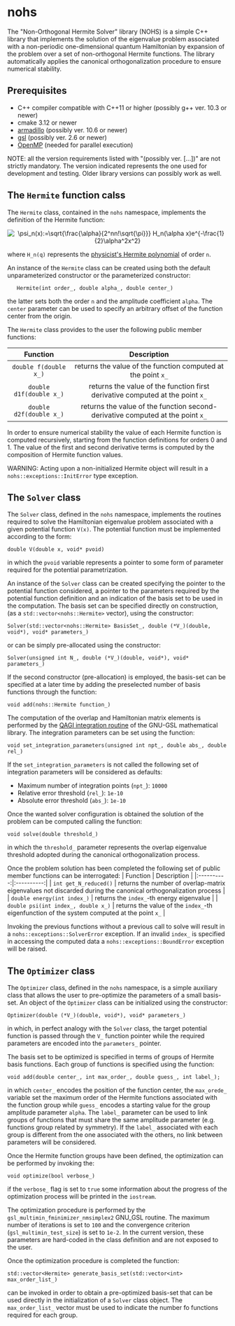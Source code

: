 # nohs
The "Non-Orthogonal Hermite Solver" library (NOHS) is a simple C++ library that implements the solution of the eigenvalue problem associated with a non-periodic one-dimensional quantum Hamiltonian by expansion of the problem over a set of non-orthogonal Hermite functions. The library automatically applies the canonical orthogonalization procedure to ensure numerical stability.

## Prerequisites
* C++ compiler compatible with C++11 or higher (possibly g++ ver. 10.3 or newer)
* cmake 3.12 or newer
* [armadillo](http://arma.sourceforge.net/) (possibly ver. 10.6 or newer)
* [gsl](https://www.gnu.org/software/gsl/) (possibly ver. 2.6 or newer)
* [OpenMP](https://www.openmp.org/) (needed for parallel execution)

NOTE: all the version requirements listed with "(possibly ver. [...])" are not strictly mandatory. The version indicated represents the one used for development and testing. Older library versions can possibly work as well.

## The `Hermite` function calss
The `Hermite` class, contained in the `nohs` namespace, implements the definition of the Hermite function:

<div align="center">
    <img src="https://latex.codecogs.com/svg.image?\psi_n(x):=\sqrt{\frac{\alpha}{2^nn!\sqrt{\pi}}}&space;H_n(\alpha&space;x)e^{-\frac{1}{2}\alpha^2x^2}" title="\psi_n(x):=\sqrt{\frac{\alpha}{2^nn!\sqrt{\pi}}} H_n(\alpha x)e^{-\frac{1}{2}\alpha^2x^2}" />
</div>

 where `H_n(q)` represents the [physicist's Hermite polynomial](https://en.wikipedia.org/wiki/Hermite_polynomials#Definition) of order `n`.

  An instance of the `Hermite` class can be created using both the default unparameterized constructor or the parameterized constructor:

 ```
    Hermite(int order_, double alpha_, double center_)
 ```
 
 the latter sets both the order `n` and the amplitude coefficient `alpha`. The `center` parameter can be used to specify an arbitrary offset of the function center from the origin.
 
 The `Hermite` class provides to the user the following public member functions:

| Function |      Description      |
|:----------:|:----------:|
| `double f(double x_)` |  returns the value of the function computed at the point `x_` |
| `double d1f(double x_)` |  returns the value of the function first derivative computed at the point `x_` |
| `double d2f(double x_)` |  returns the value of the function second-derivative computed at the point `x_` |

In order to ensure numerical stability the value of each Hermite function is computed recursively, starting from the function definitions for orders 0 and 1. The value of the first and second derivative terms is computed by the composition of Hermite function values.

WARNING: Acting upon a non-initialized Hermite object will result in a `nohs::exceptions::InitError` type exception.

## The `Solver` class
The `Solver` class, defined in the `nohs` namespace, implements the routines required to solve the Hamiltonian eigenvalue problem associated with a given potential function `V(x)`. The potential function  must be implemented according to the form:
```
double V(double x, void* pvoid)
```
in which the `pvoid` variable represents a pointer to some form of parameter required for the potential parametrization. 

An instance of the `Solver` class can be created specifying the pointer to the potential function considered, a pointer to the parameters required by the potential function definition and an indication of the basis set to be used in the computation. The basis set can be specified directly on construction, (as a `std::vector<nohs::Hermite>` vector), using the constructor:
```
Solver(std::vector<nohs::Hermite> BasisSet_, double (*V_)(double, void*), void* parameters_)        

```
or can be simply pre-allocated using the constructor:
```
Solver(unsigned int N_, double (*V_)(double, void*), void* parameters_)
```
If the second constructor (pre-allocation) is employed, the basis-set can be specified at a later time by adding the preselected number of basis functions through the function:
```
void add(nohs::Hermite function_)
```

The computation of the overlap and Hamiltonian matrix elements is performed by the [QAGI integration routine](https://www.gnu.org/software/gsl/doc/html/integration.html#qagi-adaptive-integration-on-infinite-intervals) of the GNU-GSL mathematical library. The integration parameters can be set using the function:
```
void set_integration_parameters(unsigned int npt_, double abs_, double rel_)
```
If the `set_integration_parameters` is not called the following set of integration parameters will be considered as defaults:
* Maximum number of integration points (`npt_`): `10000`
* Relative error threshold (`rel_`): `1e-10`
* Absolute error threshold (`abs_`): `1e-10`

Once the wanted solver configuration is obtained the solution of the problem can be computed calling the function:
```
void solve(double threshold_)
``` 
in which the `threshold_` parameter represents the overlap eigenvalue threshold adopted during the canonical orthogonalization process.

Once the problem solution has been completed the following set of public member functions can be interrogated:
| Function |      Description      |
|:----------:|:----------:|
| `int get_N_reduced()` |  returns the number of overlap-matrix eigenvalues not discarded during the canonical orthogonalization process |
| `double energy(int index_)` |  returns the `index_`-th energy eigenvalue |
| `double psi(int index_, double x_)` |  returns the value of the `index_`-th eigenfunction of the system computed at the point `x_` |

Invoking the previous functions without a previous call to solve will result in a `nohs::exceptions::SolverError` exception. If an invalid `index_` is specified in accessing the computed data a `nohs::exceptions::BoundError` exception will be raised.

## The `Optimizer` class
The `Optimizer` class, defined in the `nohs` namespace, is a simple auxiliary class that allows the user to pre-optimize the parameters of a small basis-set. An object of the `Optimizer` class can be initialized using the constructor:
```
Optimizer(double (*V_)(double, void*), void* parameters_)
```
in which, in perfect analogy with the `Solver` class, the target potential function is passed through the `V_` function pointer while the required parameters are encoded into the `parameters_` pointer.

The basis set to be optimized is specified in terms of groups of Hermite basis functions. Each group of functions is specified using the function:
```
void add(double center_, int max_order_, double guess_, int label_);
```
in which `center_` encodes the position of the function center, the `max_orede_` variable set the maximum order of the Hermite functions associated with the function group while `guess_` encodes a starting value for the group amplitude parameter `alpha`. The `label_` parameter can be used to link groups of functions that must share the same amplitude parameter (e.g. functions group related by symmetry). If the `label_` associated with each group is different from the one associated with the others, no link between parameters will be considered.

Once the Hermite function groups have been defined, the optimization can be performed by invoking the:
```
void optimize(bool verbose_)
```
if the `verbose_` flag is set to `true` some information about the progress of the optimization process will be printed in the `iostream`.

The optimization procedure is performed by the `gsl_multimin_fminimizer_nmsimplex2` GNU_GSL routine. The maximum number of iterations is set to `100` and the convergence criterion (`gsl_multimin_test_size`) is set to `1e-2`. In the current version, these parameters are hard-coded in the class definition and are not exposed to the user.

Once the optimization procedure is completed the function:
```
std::vector<Hermite> generate_basis_set(std::vector<int> max_order_list_)
```
can be invoked in order to obtain a pre-optimized basis-set that can be used directly in the initialization of a `Solver` class object. The `max_order_list_` vector must be used to indicate the number fo functions required for each group.